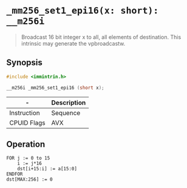 `_mm256_set1_epi16(x: short): __m256i`
======================================

> Broadcast 16 bit integer x to all, all elements of destination. This intrinsic may generate the vpbroadcastw.

## Synopsis

```c
#include <immintrin.h>

__m256i _mm256_set1_epi16 (short x);
```

| -           | Description |
| ----------- | ----------- |
| Instruction | Sequence    |
| CPUID Flags | AVX         |

## Operation

```
FOR j := 0 to 15
	i := j*16
	dst[i+15:i] := a[15:0]
ENDFOR
dst[MAX:256] := 0
```
